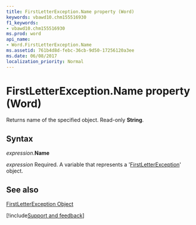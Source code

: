 ```yaml
---
title: FirstLetterException.Name property (Word)
keywords: vbawd10.chm155516930
f1_keywords:
- vbawd10.chm155516930
ms.prod: word
api_name:
- Word.FirstLetterException.Name
ms.assetid: 761b4d8d-febc-36cb-9d50-17256120a3ee
ms.date: 06/08/2017
localization_priority: Normal
---
```



# FirstLetterException.Name property (Word)

Returns name of the specified object. Read-only  **String**.


## Syntax

_expression_.**Name**

_expression_ Required. A variable that represents a '[FirstLetterException](Word.FirstLetterException.md)' object.


## See also


[FirstLetterException Object](Word.FirstLetterException.md)

[!include[Support and feedback](~/includes/feedback-boilerplate.md)]